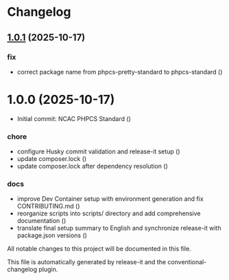 # Changelog

## [1.0.1](https://github.com/ncac/phpcs-standard/compare/v1.0.0...v1.0.1) (2025-10-17)


### fix

* correct package name from phpcs-pretty-standard to phpcs-standard ([](https://github.com/ncac/phpcs-standard/commit/753dc0db6163fb28126486e757c8310af59f22ee))

# 1.0.0 (2025-10-17)


* Initial commit: NCAC PHPCS Standard ([](https://github.com/ncac/phpcs-standard/commit/cca8b50d63583be16915ee50b475762f6b6899c2))


### chore

* configure Husky commit validation and release-it setup ([](https://github.com/ncac/phpcs-standard/commit/09d5d7d99ec28532e0882e04b5bb0c80726e8d66))
* update composer.lock ([](https://github.com/ncac/phpcs-standard/commit/407aa0986140846131494b2d57e21afa2eaea39e))
* update composer.lock after dependency resolution ([](https://github.com/ncac/phpcs-standard/commit/fe9cdabd0374540b57191cb328ac5365900268cb))


### docs

* improve Dev Container setup with environment generation and fix CONTRIBUTING.md ([](https://github.com/ncac/phpcs-standard/commit/6f68aa2c0eb7c6483895474bdb428c73b8e921e4))
* reorganize scripts into scripts/ directory and add comprehensive documentation ([](https://github.com/ncac/phpcs-standard/commit/843f99d1dfa7f5f9b91f3f73622d906ce292495f))
* translate final setup summary to English and synchronize release-it with package.json versions ([](https://github.com/ncac/phpcs-standard/commit/dbbb7959bd0eb91272766a6e0124cf611294f680))

All notable changes to this project will be documented in this file.

This file is automatically generated by release-it and the conventional-changelog plugin.
